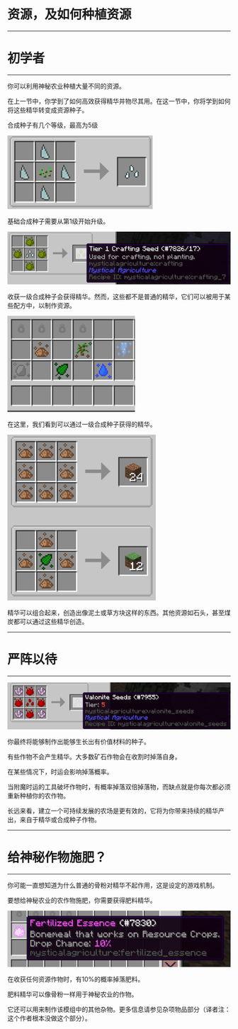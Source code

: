 # 资源，及如何种植资源
___

# 初学者
___

你可以利用神秘农业种植大量不同的资源。

在上一节中，你学到了如何高效获得精华并物尽其用。在这一节中，你将学到如何将这些精华转变成资源种子。

合成种子有几个等级，最高为5级

![例图](basecraftingseeds.png)

基础合成种子需要从第1级开始升级。

![例图](tier1craftingseeds.png)

收获一级合成种子会获得精华。然而，这些都不是普通的精华，它们可以被用于某些配方中，以制作资源。

![一级合成种子种出的精华](seedessence.png)

在这里，我们看到可以通过一级合成种子获得的精华。

![一些使用从合成种子中收获的精华来合成的配方](seedessencerecipe.png)

精华可以组合起来，创造出像泥土或草方块这样的东西。其他资源如石头，甚至煤炭都可以通过这些精华创造。
___

# 严阵以待
___

![较高等级的合成种子的例子](valoniteseeds.png)

你最终将能够制作出能够生长出有价值材料的种子。

有些作物不会产生精华。大多数矿石作物会在收割时掉落自身。

在某些情况下，时运会影响掉落概率。

当附魔时运的工具破坏作物时，有概率掉落双倍掉落物，而缺点就是你每次都必须重新种植你的农作物。

长远来看，建立一个可持续发展的农场是更有效的，它将为你带来持续的精华产出，来自于精华或合成种子作物。
___

# 给神秘作物施肥？
___

你可能一直想知道为什么普通的骨粉对精华不起作用，这是设定的游戏机制。

要想给神秘农业的农作物施肥，你需要获得肥料精华。

![肥料精华](fertessence.png)

在收获任何资源作物时，有10%的概率掉落肥料。

肥料精华可以像骨粉一样用于神秘农业的作物。

它还可以用来制作该模组中的其他杂物。更多信息请参见杂项物品部分（译者注：这个作者根本没做这个部分）。